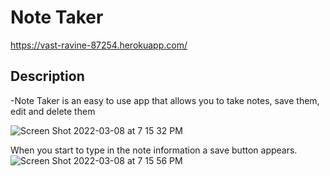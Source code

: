 # Note Taker 

https://vast-ravine-87254.herokuapp.com/

## Description
-Note Taker is an easy to use app that allows you to take notes, save them, edit and delete them

![Screen Shot 2022-03-08 at 7 15 32 PM](https://user-images.githubusercontent.com/94029792/157348101-2b4b358e-5875-4c9e-8961-2c831c822a69.png)

When you start to type in the note information a save button appears.
![Screen Shot 2022-03-08 at 7 15 56 PM](https://user-images.githubusercontent.com/94029792/157348161-bc398040-264c-489a-856b-17bc8d1bab4c.png)
